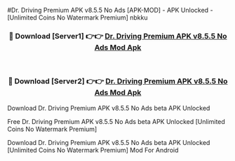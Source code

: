 #Dr. Driving Premium APK v8.5.5 No Ads [APK-MOD] - APK Unlocked - [Unlimited Coins No Watermark Premium] nbkku



<div align="center">

<h3>🔴 Download [Server1] 👉👉 <a href="https://momento.my/?title=Dr._Driving_Premium_APK_v8.5.5_No_Ads">Dr. Driving Premium APK v8.5.5 No Ads Mod Apk</a></h3><br>

<h3>🔴 Download [Server2] 👉👉 <a href="https://momento.my/?title=Dr._Driving_Premium_APK_v8.5.5_No_Ads">Dr. Driving Premium APK v8.5.5 No Ads Mod Apk</a></h3>
</div>



Download Dr. Driving Premium APK v8.5.5 No Ads beta APK Unlocked

Free Dr. Driving Premium APK v8.5.5 No Ads beta APK Unlocked [Unlimited Coins No Watermark Premium]

Download Dr. Driving Premium APK v8.5.5 No Ads beta APK Unlocked [Unlimited Coins No Watermark Premium] Mod For Android

